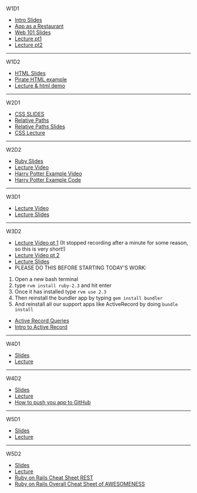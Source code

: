 
W1D1
* [Intro Slides](https://docs.google.com/presentation/d/1eIwTElg1fUPWDBzKBiiXf4Q_lehq8GijPqWyImz622o/edit?usp=sharing)
* [App as a Restaurant](https://docs.google.com/presentation/d/1EXnbihqLkd04LscmWaFCQKm-FycAC9u2fvdFtLf2hII/edit?usp=sharing)
* [Web 101 Slides](https://docs.google.com/presentation/d/1mWU6LHb0tyHSunWr7ujB0h9idokhi78Wx6EcmYtqp8g/edit?usp=sharing)
* [Lecture pt1](https://youtu.be/DGrWO2Ai7bE)
* [Lecture pt2](https://youtu.be/2M4Z5he0gJo)
---

W1D2
* [HTML Slides](https://docs.google.com/presentation/d/1gduf2WhFFJJXfCN-gBaYZmbAgk8vpBmmA7nboUwu4qI/edit)
* [Pirate HTML example](https://gist.github.com/jenreiher/f25025af0be281564dff2d4f63e82e73)
* [Lecture & html demo](https://youtu.be/idvJptP4aa8)
---

W2D1
* [CSS SLIDES](https://docs.google.com/presentation/d/1WbGzQHEzyG_QZ3VnVmXiSva0CVm360gRbjWMO0pDRGw/edit?usp=sharing)
* [Relative Paths](https://youtu.be/fx6z3e1hjhs)
* [Relative Paths Slides](https://docs.google.com/presentation/d/1Qx_rQRmhVdRVoZiQsCuAsvou6JP81Nz3aKOiD6_6jZs/edit?usp=sharing)
* [CSS Lecture](https://youtu.be/mXGI-tBq36s)

---

W2D2
* [Ruby Slides](https://docs.google.com/presentation/d/1UCevu3iz6iDO78C2T01wTQqO8g2xMiN2CYKdz10RJto/edit?usp=sharing)
* [Lecture Video](https://youtu.be/rDRY6vGcq1w)
* [Harry Potter Example Video](https://youtu.be/cK16CMb7l1g)
* [Harry Potter Example Code](https://gist.github.com/jenreiher/0194693e3c4ced1da5a04e683df27632)

---
W3D1
* [Lecture Video](https://youtu.be/U4dPH35BKP0)
* [Lecture Slides](https://docs.google.com/presentation/d/1xpBOc4r3yxzyV_QrjQXlqr-J87weDsbp2j6zjD33TvE/edit?usp=sharing)

---
W3D2
* [Lecture Video pt 1](https://youtu.be/PSlGbFZNWDM)
(It stopped recording after a minute for some reason, so this is very short!)
* [Lecture Video pt 2](https://youtu.be/Z0UWpjX_Y5s)
* [Lecture Slides](https://docs.google.com/presentation/d/1TKy3WECFC8pPBKonw0psbncaIzjPcJzOQOWYUse7UO0/edit?usp=sharing)
* PLEASE DO THIS BEFORE STARTING TODAY'S WORK:
1. Open a new bash terminal
2. type `rvm install ruby-2.3` and hit enter
3. Once it has installed type `rvm use 2.3`
4. Then reinstall the bundler app by typing `gem install bundler`
5. And reinstall all our support apps like ActiveRecord by doing `bundle install`
* [Active Record Queries](http://guides.rubyonrails.org/active_record_querying.html#retrieving-objects-from-the-database)
* [Intro to Active Record](http://guides.rubyonrails.org/active_record_basics.html)

---
W4D1
* [Slides](https://docs.google.com/presentation/d/1-fvTzbD7iuYAV3ROkL71ZatYzPlixGK_FW1Il08Jsa4/edit?usp=sharing)
* [Lecture](https://youtu.be/9EMdJbzQ4qI)

---
W4D2
* [Slides](https://docs.google.com/presentation/d/1GZR8luxpEKymNofF8zn9Ue9zQrpE8H-5oseOJiQyXG0/edit#slide=id.p)
* [Lecture](https://youtu.be/0881qk0H10A)
* [How to push you app to GitHub](https://youtu.be/sCoObqYGWuI)

---
W5D1
* [Slides](https://docs.google.com/presentation/d/1CKmmHiKLe6sZkqOrmBj788aflXLHBHUsNyWWOHXY4Do/edit?usp=sharing)
* [Lecture](https://youtu.be/pAWWbB2nyIg)

---
W5D2
* [Slides](https://docs.google.com/presentation/d/1FCoiLbKrZdLvNZGEgWtPMcwHV3pachBRcgNUL3JLzJQ/edit#slide=id.g712253c87_0_4)
* [Lecture](https://youtu.be/iIyhxSqZ-g4)
* [Ruby on Rails Cheat Sheet REST](https://appletree.or.kr/quick_reference_cards/Ruby-Ruby_on_Rails/RESTful%20Rails%20cheatsheet.pdf)
* [Ruby on Rails Overall Cheat Sheet of AWESOMENESS](https://gist.github.com/mdang/95b4f54cadf12e7e0415)
